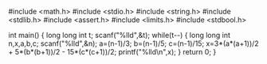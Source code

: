 #include <math.h>
#include <stdio.h>
#include <string.h>
#include <stdlib.h>
#include <assert.h>
#include <limits.h>
#include <stdbool.h>

int main()
{
    long long int t;
    scanf("%lld",&t);
    while(t--)
    {
        long long int n,x,a,b,c;
        scanf("%lld",&n);
        a=(n-1)/3;
        b=(n-1)/5;
        c=(n-1)/15;
        x=3*(a*(a+1))/2 + 5*(b*(b+1))/2 - 15*(c*(c+1))/2;
        printf("%lld\n",x);
    }
    return 0;
}
